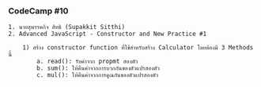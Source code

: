 ### CodeCamp #10
    1. นายสุพรรคกิจ สิทธิ (Supakkit Sitthi)
    2. Advanced JavaScript - Constructor and New Practice #1

        1) สร้าง constructor function ที่ใช้สำหรับสร้าง Calculator โดยต้องมี 3 Methods นี้
            a. read(): รับค่าจาก propmt สองตัว
            b. sum(): ให้คืนค่าจากการบวกกันของตัวแปรสองตัว
            c. mul(): ให้คืนค่าจากการคูณกันของตัวแปรสองตัว